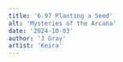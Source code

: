 ```yaml
---
title: '6.97 Planting a Seed'
alt: 'Mysteries of the Arcana'
date: '2024-10-03'
author: 'J Gray'
artist: 'Keira'
---
```

